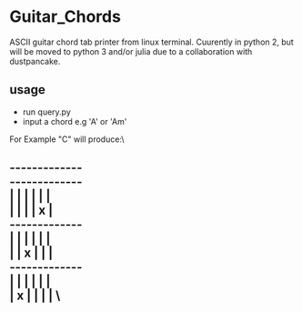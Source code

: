 # Guitar_Chords
ASCII guitar chord tab printer from linux terminal. Cuurently in python 2, but will be moved to python 3 and/or julia due to a collaboration with dustpancake.

## usage
 - run query.py
 - input a chord e.g 'A' or 'Am'

For Example "C" will produce:\

-------------\
-------------\
 | | | | | |\
 | | | | x |\
-------------\
 | | | | | |\
 | | x | | | \
-------------\
 | | | | | | \
 | x | | | | \
-------------